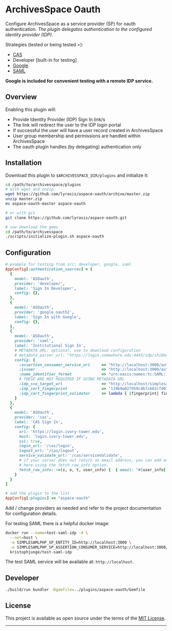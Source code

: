 # ArchivesSpace Oauth

Configure ArchivesSpace as a service provider (SP) for oauth authentication.
*The plugin delegates authentication to the configured identity provider (IDP).*

Strategies (tested or being tested =):

- [CAS](https://github.com/dlindahl/omniauth-cas)
- Developer [built-in for testing]
- [Google](https://github.com/zquestz/omniauth-google-oauth2)
- [SAML](https://github.com/omniauth/omniauth-saml)

__Google is included for convenient testing with a remote IDP service.__

## Overview

Enabling this plugin will:

- Provide Identity Provider (IDP) Sign In link/s
- The link will redirect the user to the IDP login portal
- If successful the user will have a user record created in ArchivesSpace
- User group membership and permissions are handled within ArchivesSpace
- The oauth plugin handles (by delegating) authentication only

## Installation

Download this plugin to `$ARCHIVESSPACE_DIR/plugins` and initialize it:

```bash
cd /path/to/archivesspace/plugins
# with wget and unzip
wget https://github.com/lyrasis/aspace-oauth/archive/master.zip
unzip master.zip
mv aspace-oauth-master aspace-oauth

# or with git
git clone https://github.com/lyrasis/aspace-oauth.git

# now download the gems
cd /path/to/archivesspace
./scripts/initialize-plugin.sh aspace-oauth
```

## Configuration

```ruby
# example for testing from src: developer, google, saml
AppConfig[:authentication_sources] = [
  {
    model: 'ASOauth',
    provider: 'developer',
    label: 'Sign In Developer',
    config: {},
  },
  {
    model: 'ASOauth',
    provider: 'google_oauth2',
    label: 'Sign In with Google',
    config: {},
  },
  {
    model: 'ASOauth',
    provider: 'saml',
    label: 'Institutional Sign In',
    # METADATA URL: optional, use to download configuration
    # metadata_parser_url: "https://login.somewhere.edu:4443/idp/shibboleth",
    config: {
      :assertion_consumer_service_url     => "http://localhost:3000/auth/saml/callback",
      :issuer                             => "http://localhost:3000/auth/saml/metadata",
      :name_identifier_format             => "urn:oasis:names:tc:SAML:1.1:nameid-format:emailAddress",
      # THESE ARE NOT REQUIRED IF USING METADATA URL
      :idp_sso_target_url                 => "http://localhost/simplesaml/saml2/idp/SSOService.php",
      :idp_cert_fingerprint               => "119b9e027959cdb7c662cfd075d9e2ef384e445f",
      :idp_cert_fingerprint_validator     => lambda { |fingerprint| fingerprint },
    }
  },
  {
    model: 'ASOauth',
    provider: 'cas',
    label: 'CAS Sign In',                                        
    config: {                                                        
      url: 'https://login.ivory-tower.edu',
      host: 'login.ivory-tower.edu',
      ssl: true,                                         
      login_url: '/cas/login',
      logout_url: '/cas/logout',
      service_validate_url: '/cas/serviceValidate',
      # if your server does not return an email address, you can add one
      # here using the fetch_raw_info option.
      fetch_raw_info: ->(s, o, t, user_info) {  { email: "#{user_info['user']}@ivory-tower.edu" } }
    }
  }
]

# add the plugin to the list
AppConfig[:plugins] << "aspace-oauth"
```

Add / change providers as needed and refer to the project documentation
for configuration details.

For testing SAML there is a helpful docker image:

```bash
docker run --name=test-saml-idp -d \
  --net=host \
  -e SIMPLESAMLPHP_SP_ENTITY_ID=http://localhost:3000 \
  -e SIMPLESAMLPHP_SP_ASSERTION_CONSUMER_SERVICE=http://localhost:3000/auth/saml/callback \
  kristophjunge/test-saml-idp
```

The test SAML service will be available at: `http://localhost`.

## Developer

```bash
./build/run bundler -Dgemfile=../plugins/aspace-oauth/Gemfile
```

## License

This project is available as open source under the terms of the [MIT License](http://opensource.org/licenses/MIT).

---
